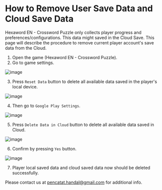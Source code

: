 # How to Remove User Save Data and Cloud Save Data

Hexaword EN - Crossword Puzzle only collects player progress and preferences/configurations. This data might saved in the Cloud Save. This page will describe the procedure to remove current player account's save data from the Cloud.

1. Open the game (Hexaword EN - Crossword Puzzle).
2. Go to game settings.

![image](https://github.com/user-attachments/assets/1750cbf5-cc53-4161-8c52-c28dc20003a6)

3. Press `Reset Data` button to delete all available data saved in the player's local device.

![image](https://github.com/user-attachments/assets/6fa8cc15-0f3d-48da-9049-1e5d2b20abaf)

4. Then go to `Google Play Settings`.

![image](https://github.com/user-attachments/assets/3e8144d2-6541-4be2-85aa-772815eed818)

5. Press `Delete Data in Cloud` button to delete all available data saved in Cloud.

![image](https://github.com/user-attachments/assets/e4d2694e-44f8-46cf-b590-266b5a3a50f6)

6. Confirm by pressing `Yes` button.

![image](https://github.com/user-attachments/assets/535ea4a3-d613-4aae-86de-2c2f74f3ef89)

7. Player local saved data and cloud saved data now should be deleted successfully.

Please contact us at pencatat.handal@gmail.com for additional info.
